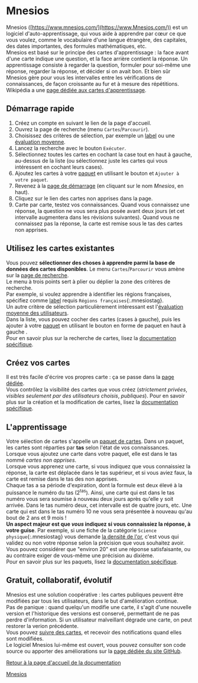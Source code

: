 # Mnesios

Mnesios ([https://www.mnesios.com/](https://www.Mnesios.com/)) est un logiciel d'auto-apprentissage, qui vous aide à apprendre par cœur ce que vous voulez, comme le vocabulaire d'une langue étrangère, des capitales, des dates importantes, des formules mathématiques, etc.  
Mnesios est basé sur le principe des cartes d'apprentissage : la face avant d'une carte indique une question, et la face arrière contient la réponse. Un apprentissage consiste à regarder la question, formuler pour soi-même une réponse, regarder la réponse, et décider si on avait bon. Et bien sûr Mnesios gère pour vous les intervalles entre les vérifications de connaissances, de façon croissante au fur et à mesure des répétitions.  
Wikipédia a une [page dédiée aux cartes d'apprentissage](https://fr.wikipedia.org/wiki/Carte_m%C3%A9moire_(apprentissage)).

## Démarrage rapide

1. Créez un compte en suivant le lien de la page d'accueil.
1. Ouvrez la page de recherche (menu `Cartes`/`Parcourir`).
1. Choisissez des critères de sélection, par exemple un [label](/tags) ou une [évaluation moyenne](/rating).
1. Lancez la recherche avec le bouton `Exécuter`.
1. Sélectionnez toutes les cartes en cochant la case tout en haut à gauche, au-dessus de la liste (ou sélectionnez juste les cartes qui vous intéressent en cochant leurs cases).
1. Ajoutez les cartes à votre [paquet](/deck) en utilisant le bouton <i class="fa fa-inbox"></i> et `Ajouter à votre paquet`.
1. Revenez à la [page de démarrage](https://www.Mnesios.com/) (en cliquant sur le nom _Mnesios_, en haut).
1. Cliquez sur le lien des cartes non apprises dans la page.
1. Carte par carte, testez vos connaissances. Quand vous connaissez une réponse, la question ne vous sera plus posée avant deux jours (et cet intervalle augmentera dans les révisions suivantes). Quand vous ne connaissez pas la réponse, la carte est remise sous le tas des cartes non apprises.

## Utilisez les cartes existantes

Vous pouvez **sélectionner des choses à apprendre parmi la base de données des cartes disponibles**.
Le menu `Cartes`/`Parcourir` vous amène sur la [page de recherche](https://www.Mnesios.com/Search/Index).  
Le menu à trois points <i class="fa fa-ellipsis-v"></i> sert à plier ou déplier la zone des critères de recherche.  
Par exemple, si voulez apprendre à identifier les régions françaises, spécifiez comme [label](/tags) requis `Régions françaises`{:.mnesiostag}.  
Un autre critère de sélection particulièrement intéressant est l'[évaluation moyenne des utilisateurs](/rating).  
Dans la liste, vous pouvez cocher des cartes (cases à gauche), puis les ajouter à votre [paquet](/deck) en utilisant le bouton en forme de paquet en haut à gauche <i class="fa fa-inbox"></i>.  
Pour en savoir plus sur la recherche de cartes, lisez la [documentation spécifique](/search).

## Créez vos cartes

Il est très facile d'écrire vos propres carte : ça se passe dans la [page dédiée](https://www.mnesios.com/Authoring/Index).  
Vous contrôlez la visibilité des cartes que vous créez (_strictement privées_, _visibles seulement par des utilisateurs choisis_, _publiques_).
Pour en savoir plus sur la création et la modification de cartes, lisez la [documentation spécifique](/Authoring).

## L'apprentissage


Votre sélection de cartes s'appelle un [paquet de cartes](https://www.Mnesios.com/Decks/Index). Dans un paquet, les cartes sont réparties par **tas** selon l'état de vos connaissances.  
Lorsque vous ajoutez une carte dans votre paquet, elle est dans le tas nommé _cartes non apprises_.  
Lorsque vous apprenez une carte, si vous indiquez que vous connaissiez la réponse, la carte est déplacée dans le tas supérieur, et si vous aviez faux, la carte est remise dans le tas des non apprises.  
Chaque tas a sa période d'expiration, dont la formule est deux élevé à la puissance le numéro du tas (2<sup>tas</sup>). Ainsi, une carte qui est dans le tas numéro vous sera soumise à nouveau deux jours après qu'elle y soit arrivée. Dans le tas numéro deux, cet intervalle est de quatre jours, etc. Une carte qui est dans le tas numéro 10 ne vous sera présentée à nouveau qu'au bout de 2 ans et 9 mois !  
**Un aspect majeur est que _vous_ indiquez si vous connaissiez la réponse, à votre guise**. Par exemple, si une fiche de la catégorie `Science physique`{:.mnesiostag} vous demande [la densité de l'or](https://www.Mnesios.com/Authoring?CardId=534b3214-5880-47a0-d8f0-08d7eba1e1a5), c'est vous qui validez ou non votre réponse selon la précision que vous souhaitez avoir. Vous pouvez considérer que "environ 20" est une réponse satisfaisante, ou au contraire exiger de vous-même une précision au dixième.   
Pour en savoir plus sur les paquets, lisez la [documentation spécifique](/deck).

## Gratuit, collaboratif, évolutif

Mnesios est une solution coopérative : les cartes publiques peuvent être modifiées par tous les utilisateurs, dans le but d'amélioration continue.  
Pas de panique : quand quelqu'un modifie une carte, il s'agit d'une nouvelle version et l'historique des versions est conservé, permettant de ne pas perdre d'information. Si un utilisateur malveillant dégrade une carte, on peut restorer la verion précédente.  
Vous pouvez [suivre des cartes](/following), et recevoir des notifications quand elles sont modifiées.  
Le logiciel Mnesios lui-même est ouvert, vous pouvez consulter son code source ou apporter des améliorations sur la [page dédiée du site GitHub](https://github.com/VoltanFr/memcheck).


[Retour à la page d'accueil de la documentation](/)

[Mnesios](https://www.mnesios.com/)

